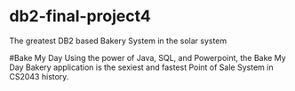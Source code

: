 # db2-final-project4
The greatest DB2 based Bakery System in the solar system

#Bake My Day
Using the power of Java, SQL, and Powerpoint, the Bake My Day Bakery application is the sexiest and fastest Point of Sale System in CS2043 history.
